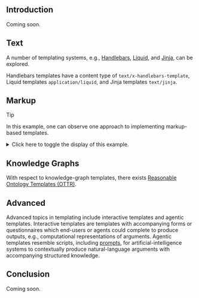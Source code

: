 ## Introduction

Coming soon.

## Text

A number of templating systems, e.g., [Handlebars](https://handlebarsjs.com/), [Liquid](https://liquidjs.com/), and [Jinja](https://jinja.palletsprojects.com/en/stable/), can be explored.

Handlebars templates have a content type of `text/x-handlebars-template`, Liquid templates `application/liquid`, and Jinja templates `text/jinja`.

## Markup

> [!TIP]
> In this example, one can observe one approach to implementing markup-based templates.
> 
> <details>
> <summary>Click here to toggle the display of this example.</summary>
> <br>
>
> ```xml
> <argument>
>   <conclusion><parameter kind="object" /> is a British citizen.</conclusion>
>   <premises>
>     <argument>
>       <conclusion><parameter kind="object" /> was born in Bermuda.</conclusion>
>       <parameter kind="evidence" />
>     </argument>
>     <argument>
>       <conclusion><cite href="cid:item6">People born in Bermuda are British citizens.</cite></conclusion>
>     </argument>
>   </premises>
> </argument>
> ``` 
> ```xml
> <argument template="cid:item1">
>   <conclusion><object>Bob Smith</object> is a British citizen.</conclusion>
>   <premises>
>     <argument>
>       <conclusion><object>Bob Smith</object> was born in Bermuda.</conclusion>
>       <evidence href="cid:item2">Attached is a copy of the birth certificate.</evidence>
>     </argument>
>     <argument>
>       <conclusion><cite href="cid:item3">People born in Bermuda are British citizens.</cite></conclusion>
>     </argument>
>   </premises>
> </argument>
> ```

## Knowledge Graphs

With respect to knowledge-graph templates, there exists [Reasonable Ontology Templates (OTTR)](https://www.ottr.xyz/).

## Advanced

Advanced topics in templating include interactive templates and agentic templates. Interactive templates are templates with accompanying forms or questionnaires which end-users or agents could complete to produce outputs, e.g., computational representations of arguments. Agentic templates resemble scripts, including [prompts](https://en.wikipedia.org/wiki/Prompt_engineering), for artificial-intelligence systems to contextually produce natural-language arguments with accompanying structured knowledge.

## Conclusion

Coming soon.
